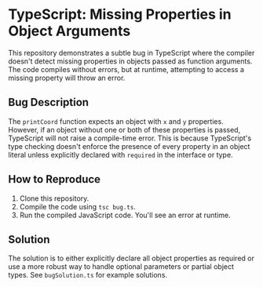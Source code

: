 # TypeScript: Missing Properties in Object Arguments

This repository demonstrates a subtle bug in TypeScript where the compiler doesn't detect missing properties in objects passed as function arguments.  The code compiles without errors, but at runtime, attempting to access a missing property will throw an error.

## Bug Description
The `printCoord` function expects an object with `x` and `y` properties. However, if an object without one or both of these properties is passed, TypeScript will not raise a compile-time error. This is because TypeScript's type checking doesn't enforce the presence of every property in an object literal unless explicitly declared with `required` in the interface or type.

## How to Reproduce
1. Clone this repository.
2. Compile the code using `tsc bug.ts`.
3. Run the compiled JavaScript code.  You'll see an error at runtime.

## Solution
The solution is to either explicitly declare all object properties as required or use a more robust way to handle optional parameters or partial object types.  See `bugSolution.ts` for example solutions.